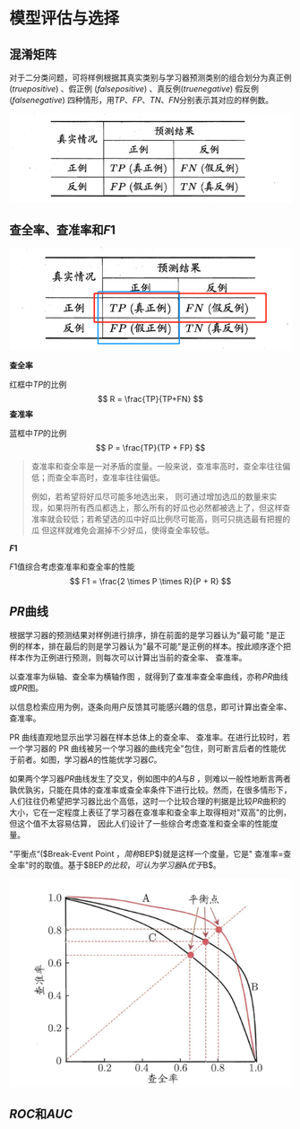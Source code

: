 # 模型评估与选择

## 混淆矩阵

对于二分类问题，可将样例根据其真实类别与学习器预测类别的组合划分为真正例($true positive$) 、假正例 ($false positive$) 、真反例($true negative$) 假反例 ($false negative$) 四种情形，用$TP、FP、TN、FN$分别表示其对应的样例数。
<div align=center>
<img src="img/image-20230724155954734.png">
</div>

## 查全率、查准率和$F1$

<div align=center>
<img src="img/image-20230724161646874.png">
</div>

**查全率**

红框中$TP$的比例
$$
R = \frac{TP}{TP+FN}
$$
**查准率**

蓝框中$TP$的比例
$$
P = \frac{TP}{TP + FP}
$$

> 查准率和查全率是一对矛盾的度量。一般来说，查准率高时，查全率往往偏低；而查全率高时，查准率往往偏低。
>
> 例如，若希望将好瓜尽可能多地选出来， 则可通过增加选瓜的数量来实现，如果将所有西瓜都选上，那么所有的好瓜也必然都被选上了，但这样查准率就会较低；若希望选的瓜中好瓜比例尽可能高，则可只挑选最有把握的瓜 但这样就难免会漏掉不少好瓜，使得查全率较低。

**$F1$​**

$F1$值综合考虑查准率和查全率的性能
$$
F1 = \frac{2 \times P \times R}{P + R}
$$

## $PR$曲线

根据学习器的预测结果对样例进行排序，排在前面的是学习器认为"最可能 "是正例的样本，排在最后的则是学习器认为"最不可能"是正例的样本。按此顺序逐个把样本作为正例进行预测，则每次可以计算出当前的查全率、 查准率。

以查准率为纵轴、查全率为横轴作图 ，就得到了查准率查全率曲线，亦称$PR$曲线或$PR$图。

以信息检索应用为例，逐条向用户反馈其可能感兴趣的信息，即可计算出查全率、查准率。

PR 曲线直观地显示出学习器在样本总体上的查全率、 查准率。在进行比较时，若一个学习器的 PR 曲线被另一个学习器的曲线完全"包住，则可断言后者的性能优于前者。如图，学习器$A$的性能优学习器$C$。

 如果两个学习器$PR$曲线发生了交叉，例如图中的$A$与$B$ ，则难以一般性地断言两者孰优孰劣，只能在具体的查准率或查全率条件下进行比较。然而，在很多情形下，人们往往仍希望把学习器比出个高低，这时一个比较合理的判据是比较$PR$曲积的大小，它在一定程度上表征了学习器在查准率和查全率上取得相对"双高"的比例，但这个值不太容易估算， 因此人们设计了一些综合考虑查准和查全率的性能度量。

 "平衡点“($Break-Event Point $，简称$BEP$)就是这样一个度量，它是" 查准率=查全率"时的取值。基于$BEP$的比较，可认为学习器$A$优于$B$。

<div align=center>
<img src="img/image-20230724163029889.png">
</div>



## $ROC$和$AUC$


